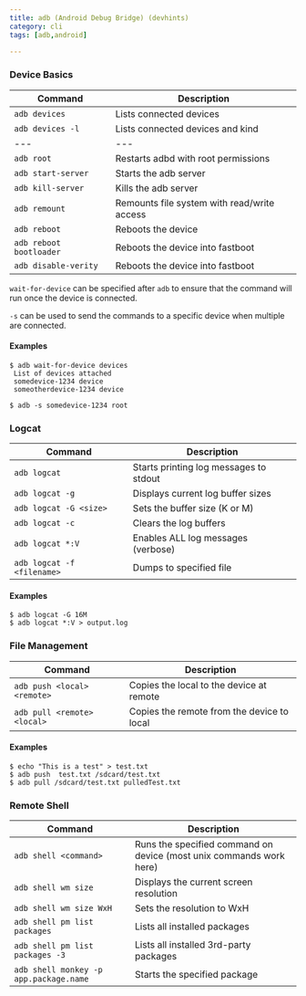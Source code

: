 ```yaml
---
title: adb (Android Debug Bridge) (devhints)
category: cli
tags: [adb,android]

---
```


### Device Basics

| Command                           | Description                                 |
| ---                               | ---                                         |
| `adb devices`                     | Lists connected devices                     |
| `adb devices -l`                  | Lists connected devices and kind            |
| ---                               | ---                                         |
| `adb root`                        | Restarts adbd with root permissions         |
| `adb start-server`                | Starts the adb server                       |
| `adb kill-server`                 | Kills the adb server                        |
| `adb remount`                     | Remounts file system with read/write access |
| `adb reboot`                      | Reboots the device                          |
| `adb reboot bootloader`           | Reboots the device into fastboot            |
| `adb disable-verity`              | Reboots the device into fastboot            |

`wait-for-device` can be specified after `adb` to ensure that the command will run once the device is connected.

`-s` can be used to send the commands to a specific device when multiple are connected.

#### Examples

```
$ adb wait-for-device devices
 List of devices attached
 somedevice-1234 device
 someotherdevice-1234 device
```

```
$ adb -s somedevice-1234 root
```

### Logcat

| Command                              | Description                            |
| ---                                  | ---                                    |
| `adb logcat`                         | Starts printing log messages to stdout |
| `adb logcat -g`                      | Displays current log buffer sizes      |
| `adb logcat -G <size>`               | Sets the buffer size (K or M)          |
| `adb logcat -c`                      | Clears the log buffers                 |
| `adb logcat *:V`                     | Enables ALL log messages (verbose)     |
| `adb logcat -f <filename>`           | Dumps to specified file                |

#### Examples
```
$ adb logcat -G 16M
$ adb logcat *:V > output.log
```

### File Management

| Command                              | Description                       |
| ---                                  | ---                               |
| `adb push <local> <remote>` | Copies the local to the device at remote   |
| `adb pull <remote> <local>` | Copies the remote from the device to local |

#### Examples

```
$ echo "This is a test" > test.txt
$ adb push  test.txt /sdcard/test.txt
$ adb pull /sdcard/test.txt pulledTest.txt
```

### Remote Shell

| Command                                | Description                                                           |
| ---                                    | ---                                                                   |
| `adb shell <command>`                  | Runs the specified command on device (most unix commands work here)   |
| `adb shell wm size`                    | Displays the current screen resolution                                |
| `adb shell wm size WxH`                | Sets the resolution to WxH                                            |
| `adb shell pm list packages`           | Lists all installed packages                                          |
| `adb shell pm list packages -3`        | Lists all installed 3rd-party packages                                |
| `adb shell monkey -p app.package.name` | Starts the specified package                                          |
